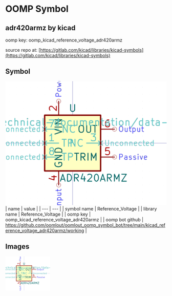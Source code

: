 # OOMP Symbol  
## adr420armz  by kicad  
  
oomp key: oomp_kicad_reference_voltage_adr420armz  
  
source repo at: [https://gitlab.com/kicad/libraries/kicad-symbols](https://gitlab.com/kicad/libraries/kicad-symbols)  
## Symbol  
  
[![working.png](working_600.png)](working.png)  
| name | value | 
| --- | --- | 
| symbol name | Reference_Voltage | 
| library name | Reference_Voltage | 
| oomp key | oomp_kicad_reference_voltage_adr420armz | 
| oomp bot github | https://github.com/oomlout/oomlout_oomp_symbol_bot/tree/main/kicad_reference_voltage_adr420armz/working | 
## Images  
  
[![working.png](working_140.png)](working.png)  
